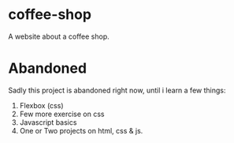 # coffee-shop
A website about a coffee shop.

# Abandoned
Sadly this project is abandoned right now, until i learn a few things:
1. Flexbox (css)
2. Few more exercise on css
3. Javascript basics
4. One or Two projects on html, css & js.
